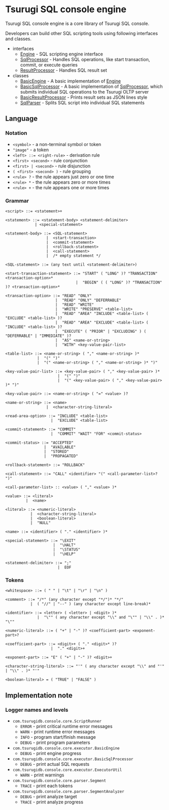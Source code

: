 # Tsurugi SQL console engine

Tsurugi SQL console engine is a core library of Tsurugi SQL console.

Developers can build other SQL scripting tools using following interfaces and classes.

* interfaces
  * [Engine] - SQL scripting engine interface
  * [SqlProcessor] - Handles SQL operations, like start transaction, commit, or execute queries
  * [ResultProcessor] - Handles SQL result set
* classes
  * [BasicEngine] - A basic implementation of [Engine]
  * [BasicSqlProcessor] - A basic implementation of [SqlProcessor], which submits individual SQL operations to the Tsurugi OLTP server
  * [BasicResultProcessor] - Prints result sets as JSON lines style
  * [SqlParser] - Splits SQL script into individual SQL statements

[Engine]:src/main/java/com/tsurugidb/console/core/executor/Engine.java
[SqlProcessor]:src/main/java/com/tsurugidb/console/core/executor/SqlProcessor.java
[ResultProcessor]:src/main/java/com/tsurugidb/console/core/executor/ResultProcessor.java
[BasicEngine]:src/main/java/com/tsurugidb/console/core/executor/BasicEngine.java
[BasicSqlProcessor]:src/main/java/com/tsurugidb/console/core/executor/BasicSqlProcessor.java
[BasicResultProcessor]:src/main/java/com/tsurugidb/console/core/executor/BasicResultProcessor.java
[SqlParser]:src/main/java/com/tsurugidb/console/core/parser/SqlParser.java

## Language

### Notation

* `<symbol>` - a non-terminal symbol or token
* `"image"` - a token
* `<left> ::= <right-rule>` - derivation rule
* `<first> <second>` - rule conjunction
* `<first> | <second>` - rule disjunction
* `( <first> <second> )` - rule grouping
* `<rule> ?` - the rule appears just zero or one time
* `<rule> *` - the rule appears zero or more times
* `<rule> +` - the rule appears one or more times

### Grammar

```bnf
<script> ::= <statement>+

<statement> ::= <statement-body> <statement-delimiter>
             | <special-statement>

<statement-body> ::= <SQL-statement>
                  |  <start-transaction>
                  |  <commit-statement>
                  |  <rollback-statement>
                  |  <call-statement>
                  |  /* empty statement */

<SQL-statement> ::= (any text until <statement-delimiter>)

<start-transaction-statement> ::= "START" ( "LONG" )? "TRANSACTION" <transaction-option>*
                               |  "BEGIN" ( ( "LONG" )? "TRANSACTION" )? <transaction-option>*

<transaction-option> ::= "READ" "ONLY"
                      |  "READ" "ONLY" "DEFERRABLE"
                      |  "READ" "WRITE"
                      |  "WRITE" "PRESERVE" <table-list>
                      |  "READ" "AREA" "INCLUDE" <table-list> ( "EXCLUDE" <table-list> )?
                      |  "READ" "AREA" "EXCLUDE" <table-list> ( "INCLUDE" <table-list> )?
                      |  "EXECUTE" ( "PRIOR" | "EXCLUDING" ) ( "DEFERRABLE" | "IMMEDIATE" )?
                      |  "AS" <name-or-string>
                      |  "WITH" <key-value-pair-list>

<table-list> ::= <name-or-string> ( "," <name-or-string> )*
              |  "(" ")"
              |  "(" <name-or-string> ( "," <name-or-string> )* ")"

<key-value-pair-list> ::= <key-value-pair> ( "," <key-value-pair> )*
                       |  "(" ")"
                       |  "(" <key-value-pair> ( "," <key-value-pair> )* ")"

<key-value-pair> ::= <name-or-string> ( "=" <value> )?

<name-or-string> ::= <name>
                  |  <character-string-literal>

<read-area-option> ::= "INCLUDE" <table-list>
                    |  "EXCLUDE" <table-list>

<commit-statement> ::= "COMMIT"
                    |  "COMMIT" "WAIT" "FOR" <commit-status>

<commit-status> ::= "ACCEPTED"
                 |  "AVAILABLE"
                 |  "STORED"
                 |  "PROPAGATED"

<rollback-statement> ::= "ROLLBACK"

<call-statement> ::= "CALL" <identifier> "(" <call-parameter-list>? ")"

<call-parameter-list> :: <value> ( "," <value> )*

<value> ::= <literal>
         |  <name>

<literal> ::= <numeric-literal>
           |  <character-string-literal>
           |  <boolean-literal>
           |  "NULL"

<name> ::= <identifier> ( "." <identifier> )*

<special-statement> ::= "\EXIT"
                     |  "\HALT"
                     |  "\STATUS"
                     |  "\HELP"

<statement-delimiter> ::= ";"
                       |  EOF
```

### Tokens

```bnf
<whitespace> ::= ( " " | "\t" | "\r" | "\n" )

<comment> ::= "/*" (any character except "*/")* "*/"
           |  ( "//" | "--" ) (any character except line-break)*

<identifier> ::= <letter> ( <letter> | <digit> )*
              |  "\"" ( any character except "\\" and "\"" | "\\" . )* "\""

<numeric-literal> ::= ( "+" | "-" )? <coefficient-part> <exponent-part>?

<coefficient-part> ::= <digit>+ ( "." <digit>* )?
                    |  "." <digit>+

<exponent-part> ::= "E" ( "+" | "-" )? <digit>+

<character-string-literal> ::= "'" ( any character except "\\" and "'" | "\\" . )* "'"

<boolean-literal> = ( "TRUE" | "FALSE" )
```

## Implementation note

### Logger names and levels

* `com.tsurugidb.console.core.ScriptRunner`
  * `ERROR` - print critical runtime error messages
  * `WARN` - print runtime error messages
  * `INFO` - program start/finish message
  * `DEBUG` - print program parameters
* `com.tsurugidb.console.core.executor.BasicEngine`
  * `DEBUG` - print engine progress
* `com.tsurugidb.console.core.executor.BasicSqlProcessor`
  * `DEBUG` - print actual SQL requests
* `com.tsurugidb.console.core.executor.ExecutorUtil`
  * `WARN` - print warnings
* `com.tsurugidb.console.core.parser.Segment`
  * `TRACE` - print each tokens
* `com.tsurugidb.console.core.parser.SegmentAnalyzer`
  * `DEBUG` - print analyze target
  * `TRACE` - print analyze progress

